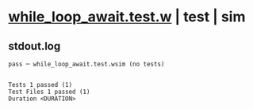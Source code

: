 # [while_loop_await.test.w](../../../../../examples/tests/valid/while_loop_await.test.w) | test | sim

## stdout.log
```log
pass ─ while_loop_await.test.wsim (no tests)
 
 
Tests 1 passed (1)
Test Files 1 passed (1)
Duration <DURATION>
```

